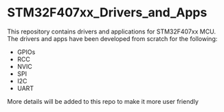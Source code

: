 # STM32F407xx_Drivers_and_Apps
This repository contains drivers and applications for STM32F407xx MCU. The drivers and apps have been developed from scratch for the following:
- GPIOs
- RCC
- NVIC
- SPI
- I2C
- UART

More details will be added to this repo to make it more user friendly
